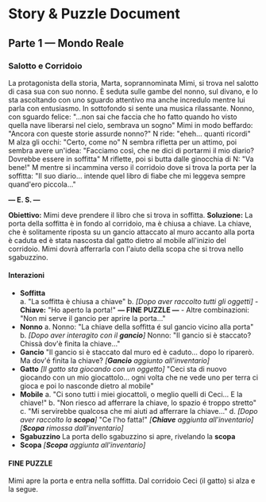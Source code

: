 # Story & Puzzle Document
## Parte 1 — Mondo Reale
### Salotto e Corridoio
La protagonista della storia, Marta, soprannominata Mimi, si trova nel salotto di casa sua con suo nonno. È seduta sulle gambe del nonno, sul divano, e lo sta ascoltando con uno sguardo attentivo ma anche incredulo mentre lui parla con entusiasmo. In sottofondo si sente una musica rilassante.
Nonno, con sguardo felice: "…non sai che faccia che ho fatto quando ho visto quella nave liberarsi nel cielo, sembrava un sogno"
Mimi in modo beffardo: "Ancora con queste storie assurde nonno?"
N ride: "eheh… quanti ricordi"
M alza gli occhi: "Certo, come no"
N sembra rifletta per un attimo, poi sembra avere un'idea: "Facciamo così, che ne dici di portarmi il mio diario? Dovrebbe essere in soffitta"
M riflette, poi si butta dalle ginocchia di N: "Va bene!"
M mentre si incammina verso il corridoio dove si trova la porta per la soffitta: "Il suo diario… intende quel libro di fiabe che mi leggeva sempre quand'ero piccola…"

**— E. S. —**

**Obiettivo:** Mimi deve prendere il libro che si trova in soffitta.
**Soluzione:** La porta della soffitta è in fondo al corridoio, ma è chiusa a chiave. La chiave, che è solitamente riposta su un gancio attaccato al muro accanto alla porta è caduta ed è stata nascosta dal gatto dietro al mobile all'inizio del corridoio. Mimi dovrà afferrarla con l'aiuto della scopa che si trova nello sgabuzzino.

#### Interazioni
- **Soffitta**  
    a. "La soffitta è chiusa a chiave"
    b. _[Dopo aver raccolto tutti gli oggetti]_
        - **Chiave:** "Ho aperto la porta!" **— FINE PUZZLE ―**
        - Altre combinazioni: "Non mi serve il gancio per aprire la porta…"
- **Nonno**
    a. Nonno: "La chiave della soffitta é sul gancio vicino alla porta"
    b. _[Dopo aver interagito con il **gancio**]_
        Nonno: "Il gancio si è staccato? Chissà dov'è finita la chiave…"
- **Gancio**
    "Il gancio si è staccato dal muro ed è caduto… dopo lo riparerò. Ma dov'é finita la chiave?
    _[**Gancio** aggiunto all'inventario]_
- **Gatto**
    _[Il gatto sta giocando con un oggetto]_
    "Ceci sta di nuovo giocando con un mio giocattolo… ogni volta che ne vede uno per terra ci gioca e poi lo nasconde dietro al mobile"
- **Mobile**
    a. "Ci sono tutti i miei giocattoli, o meglio quelli di Ceci… E la chiave!"
    b. "Non riesco ad afferrare la chiave, lo spazio é troppo stretto"
    c. "Mi servirebbe qualcosa che mi aiuti ad afferrare la chiave…"
    d. _[Dopo aver raccolto la **scopa**]_
        "Ce l'ho fatta!"
        _[**Chiave** aggiunta all'inventario]_
        _[**Scopa** rimossa dall'inventario]_
- **Sgabuzzino**
    La porta dello sgabuzzino si apre, rivelando la **scopa**
- **Scopa**
    _[**Scopa** aggiunta all'inventario]_

#### FINE PUZZLE
Mimi apre la porta e entra nella soffitta. Dal corridoio Ceci (il gatto) si alza e la segue.

